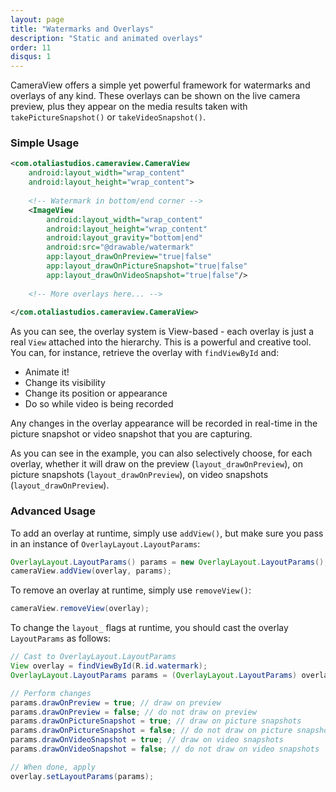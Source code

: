 ```yaml
---
layout: page
title: "Watermarks and Overlays"
description: "Static and animated overlays"
order: 11
disqus: 1
---
```


CameraView offers a simple yet powerful framework for watermarks and overlays of any kind.
These overlays can be shown on the live camera preview, plus they appear on the media results
taken with `takePictureSnapshot()` or `takeVideoSnapshot()`.

### Simple Usage

```xml
<com.otaliastudios.cameraview.CameraView
    android:layout_width="wrap_content"
    android:layout_height="wrap_content">
    
    <!-- Watermark in bottom/end corner -->
    <ImageView
        android:layout_width="wrap_content"
        android:layout_height="wrap_content"
        android:layout_gravity="bottom|end"
        android:src="@drawable/watermark"
        app:layout_drawOnPreview="true|false"
        app:layout_drawOnPictureSnapshot="true|false"
        app:layout_drawOnVideoSnapshot="true|false"/>
        
    <!-- More overlays here... -->
        
</com.otaliastudios.cameraview.CameraView>
```

As you can see, the overlay system is View-based - each overlay is just a real `View` attached
into the hierarchy. This is a powerful and creative tool. You can, for instance, retrieve the
overlay with `findViewById` and:

- Animate it!
- Change its visibility
- Change its position or appearance
- Do so while video is being recorded

Any changes in the overlay appearance will be recorded in real-time in the picture snapshot
or video snapshot that you are capturing.
 
As you can see in the example, you can also selectively choose, for each overlay, whether it
will draw on the preview (`layout_drawOnPreview`), on picture snapshots (`layout_drawOnPreview`), 
on video snapshots (`layout_drawOnPreview`).
 
### Advanced Usage

To add an overlay at runtime, simply use `addView()`, but make sure you pass in an instance of
`OverlayLayout.LayoutParams`:

```java
OverlayLayout.LayoutParams() params = new OverlayLayout.LayoutParams();
cameraView.addView(overlay, params);
```

To remove an overlay at runtime, simply use `removeView()`:

```java
cameraView.removeView(overlay);
```

To change the `layout_` flags at runtime, you should cast the overlay `LayoutParams` as follows:

```java
// Cast to OverlayLayout.LayoutParams
View overlay = findViewById(R.id.watermark);
OverlayLayout.LayoutParams params = (OverlayLayout.LayoutParams) overlay.getLayoutParams();

// Perform changes
params.drawOnPreview = true; // draw on preview
params.drawOnPreview = false; // do not draw on preview
params.drawOnPictureSnapshot = true; // draw on picture snapshots
params.drawOnPictureSnapshot = false; // do not draw on picture snapshots
params.drawOnVideoSnapshot = true; // draw on video snapshots
params.drawOnVideoSnapshot = false; // do not draw on video snapshots

// When done, apply
overlay.setLayoutParams(params);
```
